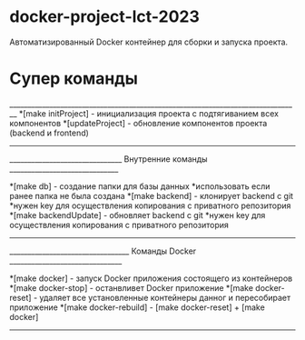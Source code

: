 # docker-project-lct-2023
 Автоматизированный Docker контейнер для сборки и запуска проекта.

<h1>Супер команды</h1>
 ________________________________________________________________________________
 *[make initProject] - инициализация проекта с подтягиванием всех компонентов 
 *[updateProject] - обновление компонентов проекта (backend и frontend) 
 
 ________________________________________________________________________________
 
 
 _______________________________ Внутренние команды ______________________________
 
 *[make db] - создание папки для базы данных                    *использовать если ранее папка не была создана
 *[make backend] - клонирует backend с git                      *нужен key для осуществления копирования с приватного репозитория
 *[make backendUpdate] - обновляет backend с git                *нужен key для осуществления копирования с приватного репозитория
 
 ________________________________________________________________________________
 
 
 _________________________________ Команды Docker _______________________________
 
 *[make docker] - запуск Docker приложения состоящего из контейнеров
 *[make docker-stop] - останвливет Docker приложение
 *[make docker-reset] - удаляет все установленные контейнеры данног и пересобирает приложение
 *[make docker-rebuild] - [make docker-reset] + [make docker]
 
 ________________________________________________________________________________
